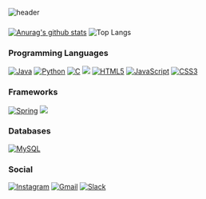 ![header](https://capsule-render.vercel.app/api?type=wave&color=auto&height=300&section=header&text=Hi%20there%20👋&20&fontSize=90)
### 
 [![Anurag's github stats](https://github-readme-stats.vercel.app/api?username=Ryuuhj)](https://github.com/anuraghazra/github-readme-stats)
![Top Langs](https://github-readme-stats.vercel.app/api/top-langs/?username=Ryuuhj&layout=compact&langs_count=81)
### Programming Languages
<a href="" target="_blank"><img alt="Java" src="https://img.shields.io/badge/Java-ED8B00?style=for-the-badge&logo=openjdk&logoColor=white"/></a>
<a href="" target="_blank"><img alt="Python" src="https://img.shields.io/badge/python%20-%2314354C.svg?&style=flat-square&logo=python&logoColor=white"/></a>
<a href="" target="_blank"><img alt="C" src="https://img.shields.io/badge/c%20-%2300599C.svg?&style=flat-square&logo=c&logoColor=white"/></a>
<a href=""><img src="https://img.shields.io/badge/Dart-0175C2?style=flat-square&logo=Dart&logoColor=white"/></a>
<a href="" target="_blank"><img alt="HTML5" src="https://img.shields.io/badge/html5%20-%23E34F26.svg?&style=flat-square&logo=html5&logoColor=white"/></a>
<a href="" target="_blank"><img alt="JavaScript" src="https://img.shields.io/badge/javascript%20-%23323330.svg?&style=flat-square&logo=javascript&logoColor=%23F7DF1E"/></a>
<a href="" target="_blank"><img alt="CSS3" src="https://img.shields.io/badge/css3%20-%231572B6.svg?&style=flat-square&logo=css3&logoColor=white"/></a>

### Frameworks
<a href="" target="_blank"><img alt="Spring" src="https://img.shields.io/badge/spring%20-%236DB33F.svg?&style=flat-square&logo=spring&logoColor=white"/></a>
<a href=""><img src="https://img.shields.io/badge/Flutter-02569B?style=flat-square&logo=Flutter&logoColor=white"/></a>

### Databases
<!-- <a href="" target="_blank"><img alt="Oracle" src ="https://img.shields.io/badge/oracle%20-%23F00000.svg?&style=flat-square&logo=oracle&logoColor=white" /></a> -->
<a href="" target="_blank"><img alt="MySQL" src="https://img.shields.io/badge/mysql-%2300f.svg?&style=flat-square&logo=mysql&logoColor=white"/></a>

### Social

<a href="https://www.instagram.com/" target="_blank"><img alt="Instagram" src="https://img.shields.io/badge/Instagram-F78743?style=flat-square&logo=Instagram&logoColor=white" /></a>
<a href="hyjilie8@gmail.com" target="_blank"><img alt="Gmail" src="https://img.shields.io/badge/Gmail-D14836?style=flat-square&logo=gmail&logoColor=white" /></a>
<a href="" target="_blank"><img alt="Slack" src="https://img.shields.io/badge/Slack-4A154B?style=flat-square&logo=slack&logoColor=white" /></a>


<!--
**Ryuuhj/Ryuuhj** is a ✨ _special_ ✨ repository because its `README.md` (this file) appears on your GitHub profile.d

Here are some ideas to get you started:

- 🔭 I’m currently working on ...
- 🌱 I’m currently learning ...
- 👯 I’m looking to collaborate on ...
- 🤔 I’m looking for help with ...
- 💬 Ask me about ...
- 📫 How to reach me: ...
- 😄 Pronouns: ...
- ⚡ Fun fact: ...
-->
